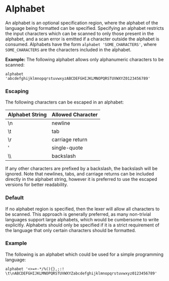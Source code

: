 # Alphabet

An alphabet is an optional specification region, where the alphabet of the language being formatted can be specified.
Specifying an alphabet restricts the input characters which can be scanned to only those present in the alphabet, and a
scan error is emitted if a character outside the alphabet is consumed. Alphabets have the form
`alphabet 'SOME_CHARACTERS'`, where `SOME_CHARACTERS` are the characters included in the alphabet.

**Example:** The following alphabet allows only alphanumeric characters to be scanned:
```text
alphabet 'abcdefghijklmnopqrstuvwxyzABCDEFGHIJKLMNOPQRSTUVWXYZ0123456789'
```

### Escaping
The following characters can be escaped in an alphabet:

| Alphabet String | Allowed Character |
|-----------------|-------------------|
| \n              | newline           |
| \t              | tab               |
| \r              | carriage return   |
| \'              | single-quote      |
| \\\\            | backslash         |

If any other characters are prefixed by a backslash, the backslash will be ignored. Note that newlines, tabs, and
carriage returns can be included directly in the alphabet string, however it is preferred to use the escaped versions
for better readability.

### Default
If no alphabet region is specified, then the lexer will allow all characters to be scanned. This approach is generally
preferred, as many non-trivial languages support large alphabets, which would be cumbersome to write explicitly.
Alphabets should only be specified if it is a strict requirement of the language that only certain characters should be
formatted.

### Example
The following is an alphabet which could be used for a simple programming language:
```text
alphabet '<>=+-*/%(){},;:! \t\nABCDEFGHIJKLMNOPQRSTUVWXYZabcdefghijklmnopqrstuvwxyz0123456789'
```
